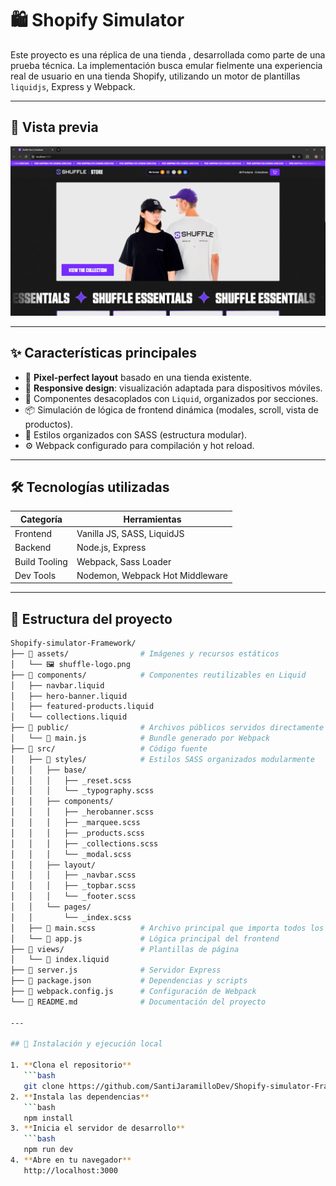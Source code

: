 # 🛍️ Shopify Simulator

Este proyecto es una réplica de una tienda , desarrollada como parte de una prueba técnica. La implementación busca emular fielmente una experiencia real de usuario en una tienda Shopify, utilizando un motor de plantillas `liquidjs`, Express y Webpack.

---

## 📸 Vista previa

![Vista general del sitio](./assets/homepage.png) <!-- Reemplaza con una imagen si la tienes -->

---

## ✨ Características principales

- 🎯 **Pixel-perfect layout** basado en una tienda existente.
- 📱 **Responsive design**: visualización adaptada para dispositivos móviles.
- 🧩 Componentes desacoplados con `Liquid`, organizados por secciones.
- 📦 Simulación de lógica de frontend dinámica (modales, scroll, vista de productos).
- 📂 Estilos organizados con SASS (estructura modular).
- ⚙️ Webpack configurado para compilación y hot reload.

---

## 🛠️ Tecnologías utilizadas

| Categoría     | Herramientas                      |
|---------------|-----------------------------------|
| Frontend      | Vanilla JS, SASS, LiquidJS        |
| Backend       | Node.js, Express                  |
| Build Tooling | Webpack, Sass Loader              |
| Dev Tools     | Nodemon, Webpack Hot Middleware   |

---

## 🔧 Estructura del proyecto
```bash
Shopify-simulator-Framework/
├── 📁 assets/                # Imágenes y recursos estáticos
│   └── 🖼️ shuffle-logo.png
├── 📁 components/            # Componentes reutilizables en Liquid
│   ├── navbar.liquid
│   ├── hero-banner.liquid
│   ├── featured-products.liquid
│   └── collections.liquid
├── 📁 public/                # Archivos públicos servidos directamente
│   └── 📄 main.js            # Bundle generado por Webpack
├── 📁 src/                   # Código fuente
│   ├── 📁 styles/            # Estilos SASS organizados modularmente
│   │   ├── base/
│   │   │   ├── _reset.scss
│   │   │   └── _typography.scss
│   │   ├── components/
│   │   │   ├── _herobanner.scss
│   │   │   ├── _marquee.scss
│   │   │   ├── _products.scss
│   │   │   ├── _collections.scss
│   │   │   └── _modal.scss
│   │   ├── layout/
│   │   │   ├── _navbar.scss
│   │   │   ├── _topbar.scss
│   │   │   └── _footer.scss
│   │   └── pages/
│   │       └── _index.scss
│   ├── 📄 main.scss          # Archivo principal que importa todos los estilos
│   └── 📄 app.js             # Lógica principal del frontend
├── 📁 views/                 # Plantillas de página
│   └── 📄 index.liquid
├── 📄 server.js              # Servidor Express
├── 📄 package.json           # Dependencias y scripts
├── 📄 webpack.config.js      # Configuración de Webpack
└── 📄 README.md              # Documentación del proyecto

---

## 🚀 Instalación y ejecución local

1. **Clona el repositorio**  
   ```bash
   git clone https://github.com/SantiJaramilloDev/Shopify-simulator-Framework.git
2. **Instala las dependencias**  
   ```bash
   npm install
3. **Inicia el servidor de desarrollo**  
   ```bash
   npm run dev
4. **Abre en tu navegador**
   http://localhost:3000  